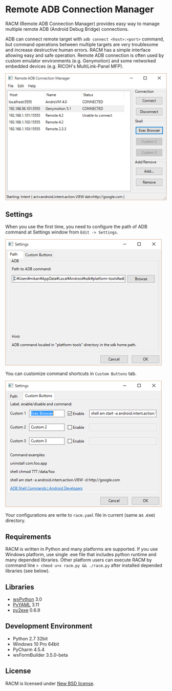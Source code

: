Remote ADB Connection Manager
=============================

RACM (Remote ADB Connection Manager) provides easy way to manage multiple remote ADB (Android Debug Bridge) connections.

ADB can connect remote target with `adb connect <host>:<port>` command, but command operations between multiple targets are very troublesome and increase destructive human errors.
RACM has a simple interface allowing easy and safe operation.
Remote ADB connection is often used by custom emulator environments (e.g. Genymotion) and some networked embedded devices (e.g. RICOH's MultiLink-Panel MFP).

![Screen shot: Main Window](doc/img/main_window_0.1.png "Main Window")

## Settings

When you use the first time, you need to configure the path of ADB command at Settings window from `Edit -> Settings`.

![Screen shot: Settings Window 1](doc/img/settings_window_1_0.1.png "Settings Window 1")

You can customize command shortcuts in `Custom Buttons` tab.

![Screen shot: Settings Window 2](doc/img/settings_window_2_0.1.png "Settings Window 2")

Your configurations are write to `racm.yaml` file in current (same as .exe) directory.

## Requirements

RACM is written in Python and many platforms are supported.
If you use Windows platform, use single .exe file that includes python runtime and many depended libraries.
Other platform users can execute RACM by command line `> chmod u+x racm.py && ./racm.py` after installed depended libraries (see below).

## Libraries

* [wxPython](http://www.wxpython.org/) 3.0
* [PyYAML](http://pyyaml.org/) 3.11
* [py2exe](http://www.py2exe.org/) 0.6.9

## Development Environment

* Python 2.7 32bit
* Windows 10 Pro 64bit
* PyCharm 4.5.4
* wxFormBuilder 3.5.0-beta

## License

RACM is licensed under [New BSD license](LICENSE).
